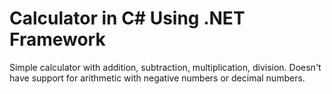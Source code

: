 # Calculator in C# Using .NET Framework


Simple calculator with addition, subtraction, multiplication, division. Doesn't have support for arithmetic with negative numbers or decimal numbers.
